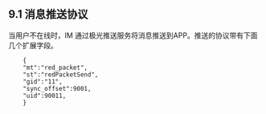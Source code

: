 ## 9.1 消息推送协议

当用户不在线时，IM 通过极光推送服务将消息推送到APP。推送的协议带有下面几个扩展字段。

```
	{
	"mt":"red_packet",
	"st":"redPacketSend",
	"gid":"11",
	"sync_offset":9001,
	"uid":90011,
	}
```



